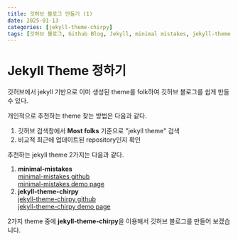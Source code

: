 ```yaml
---
title: 깃허브 블로그 만들기 (1)
date: 2025-01-13
categories: [jekyll-theme-chirpy]
tags: [깃허브 블로그, Github Blog, Jekyll, minimal mistakes, jekyll-theme-chirpy]    
---
```


# Jekyll Theme 정하기
깃허브에서 jekyll 기반으로 이미 생성된 theme를 folk하여 깃허브 블로그를 쉽게 만들 수 있다.   

개인적으로 추천하는 theme 찾는 방법은 다음과 같다.
1. 깃허브 검색창에서 <strong>Most folks</strong> 기준으로 "jekyll theme" 검색 
2. 비교적 최근에 업데이트된 repository인지 확인

추천하는 jekyll theme 2가지는 다음과 같다.
1. <strong>minimal-mistakes</strong>   
[minimal-mistakes github](https://github.com/mmistakes/minimal-mistakes)   
[minimal-mistakes demo page](https://mmistakes.github.io/minimal-mistakes/docs/quick-start-guide/)
2. <strong>jekyll-theme-chirpy</strong>   
[jekyll-theme-chirpy github](https://github.com/cotes2020/jekyll-theme-chirpy/)   
[jekyll-theme-chirpy demo page](https://chirpy.cotes.page/)

2가지 theme 중에 <strong>jekyll-theme-chirpy</strong>을 이용해서 깃허브 블로그를 만들어 보겠습니다.